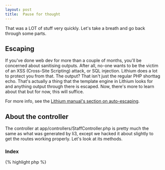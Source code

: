 ```yaml
---
layout: post
title:  Pause for thought
---
```


That was a LOT of stuff very quickly. Let's take a breath and go back through some parts.

## Escaping

If you've done web dev for more than a couple of months, you'll be concerned about sanitising outputs. After all, no-one wants to be the victim of an XSS (Cross-Site Scripting) attack, or SQL injection. Lithium does a lot to protect you from that. The <?= ?> output? That isn't just the regular PHP shorttag echo. That's actually a thing that the template engine in Lithium looks for and anything output through there is escaped. Now, there's more to learn about that but for now, this will suffice.

For more info, see the [Lithium manual's section on auto-escaping](http://lithify.me/docs/manual/handling-http-requests/views.wiki).

## About the controller

The controller at app/controllers/StaffController.php is pretty much the same as what was generated by li3, except we hacked it about slightly to get the routes working properly. Let's look at its methods.

### Index

{% highlight php %}
<?php
	// ...
	public function index() {
		$staffs = Staff::all();
		return compact('staffs');
	}
	// ...
{% endhighlight %}

This pulls out ALL the staff. Notice that it uses the Staff model and makes a **static method call** to all(). If you've tried Doctrine, Hibernate or another ORM (Object-Relational Mapper), you'll be a bit familiar with these concepts. Lithium's model is quite straightforward - it's got static methods for all the data retrieval operations.

This particular one pulls out ALL the staff. It's good enough for a simple system that doesn't require pagination.

The [compact function](http://www.php.net/compact) is documented on PHP.Net. A lot of Lithium pros use it to send information to the view. Whatever array a controller returns is sent to the view.

### View

{% highlight php %}
<?php
	// ...
	public function view($id) {
		$staff = Staff::first($id);
		return compact('staff');
	}
	// ...
{% endhighlight %}

This is similar, except a single member of staff is pulled out by ID. Lithium is smart enough to know the auto incremented primary key field "id" is the one to use. This member of staff is returned and sent off to the view. We're not going to go into huge detail on the request lifecycle (this is more a "how to" than a "how it does things"), but you can read more about this in the [Lithium manual section on handling HTTP requests](http://lithify.me/docs/manual/handling-http-requests/).

### Edit

We haven't covered this one, but as an exercise to the reader, I challenge you to implement it! You should have enough information to go on based on what you've already accomplished. You can do it! I believe in you!

### Delete

This one would require a delete form. We'll leave it alone for now.

## All good?

OK, how are we doing? All caught up and making at least some loose semblance of sense? I hope so! If not, feel free to tinker around. Most of learning Lithium will come from reading docs, trying things out, and experience. It won't happen overnight but don't worry, it'll come!

Let's crack on and become more pro!